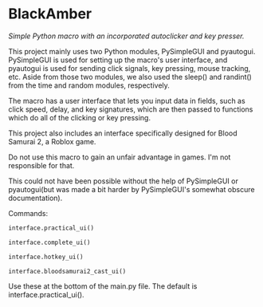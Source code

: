 # BlackAmber
*Simple Python macro with an incorporated autoclicker and key presser.*

This project mainly uses two Python modules, PySimpleGUI and pyautogui. PySimpleGUI is used for setting up the macro's user interface, and pyautogui is used for sending click signals, key pressing, mouse tracking, etc. Aside from those two modules, we also used the sleep() and randint() from the time and random modules, respectively. 

The macro has a user interface that lets you input data in fields, such as click speed, delay, and key signatures, which are then passed to functions which do all of the clicking or key pressing.

This project also includes an interface specifically designed for Blood Samurai 2, a Roblox game.

Do not use this macro to gain an unfair advantage in games. I'm not responsible for that.

This could not have been possible without the help of PySimpleGUI or pyautogui(but was made a bit harder by PySimpleGUI's somewhat obscure documentation).

Commands:
```python
interface.practical_ui()

interface.complete_ui()

interface.hotkey_ui()

interface.bloodsamurai2_cast_ui()

```
Use these at the bottom of the main.py file. The default is interface.practical_ui().
